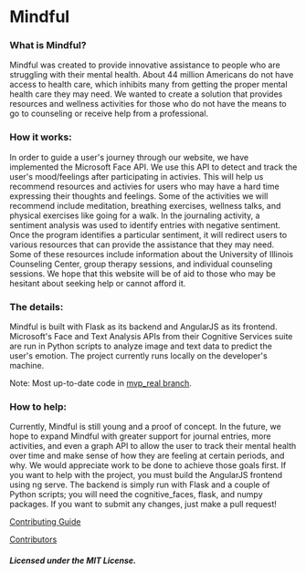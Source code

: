 # **Mindful**

### What is Mindful?
Mindful was created to provide innovative assistance to people who are struggling with their mental health. About 44 million Americans do not have access to health care, which inhibits many from getting the proper mental health care they may need. We wanted to create a solution that provides resources and wellness activities for those who do not have the means to go to counseling or receive help from a professional.

### How it works:
In order to guide a user's journey through our website, we have implemented the Microsoft Face API. We use this API to detect and track the user's mood/feelings after participating in activies. This will help us recommend resources and activies for users who may have a hard time expressing their thoughts and feelings. Some of the activities we will recommend include meditation, breathing exercises, wellness talks, and physical exercises like going for a walk. In the journaling activity, a sentiment analysis was used to identify entries with negative sentiment. Once the program identifies a particular sentiment, it will redirect users to various resources that can provide the assistance that they may need. Some of these resources include information about the University of Illinois Counseling Center, group therapy sessions, and individual counseling sessions. We hope that this website will be of aid to those who may be hesitant about seeking help or cannot afford it.

### The details:
Mindful is built with Flask as its backend and AngularJS as its frontend. Microsoft's Face and Text Analysis APIs from their Cognitive Services suite are run in Python scripts to analyze image and text data to predict the user's emotion. The project currently runs locally on the developer's machine.

Note: Most up-to-date code in [mvp_real branch](https://github.com/annabuyevich/mindful/tree/mvp_real).

### How to help:
Currently, Mindful is still young and a proof of concept. In the future, we hope to expand Mindful with greater support for journal entries, more activities, and even a graph API to allow the user to track their mental health over time and make sense of how they are feeling at certain periods, and why. We would appreciate work to be done to achieve those goals first.
If you want to help with the project, you must build the AngularJS frontend using ng serve. The backend is simply run with Flask and a couple of Python scripts; you will need the cognitive_faces, flask, and numpy packages. If you want to submit any changes, just make a pull request!


[Contributing Guide](https://github.com/annabuyevich/mindful/blob/master/CONTRIBUTING.md)

[Contributors](https://github.com/annabuyevich/mindful/blob/master/CONTRIBUTORS.md)
##### Licensed under the MIT License.
